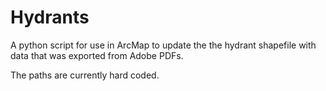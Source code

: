 # Hydrants
A python script for use in ArcMap to update the the hydrant shapefile with data that was exported from Adobe PDFs.

The paths are currently hard coded. 
